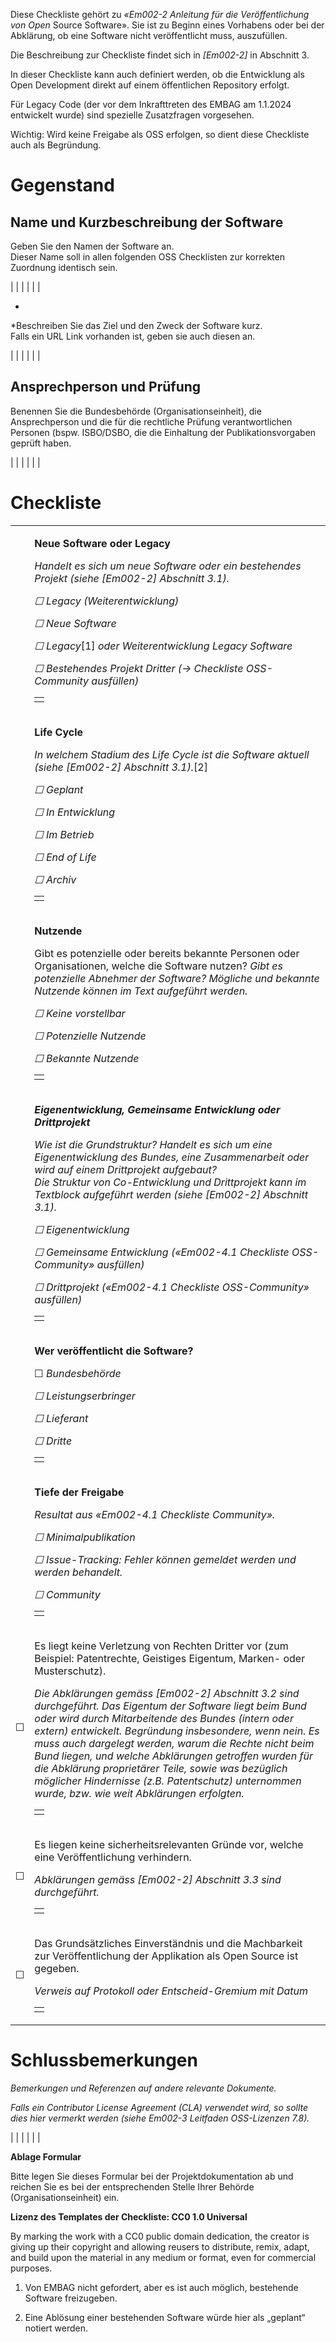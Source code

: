 Diese Checkliste gehört zu *«Em002-2 Anleitung für die Veröffentlichung
von Open* Source Software». Sie ist zu Beginn eines Vorhabens oder bei
der Abklärung, ob eine Software nicht veröffentlicht muss, auszufüllen.

Die Beschreibung zur Checkliste findet sich in *\[Em002-2\]* in
Abschnitt 3.

In dieser Checkliste kann auch definiert werden, ob die Entwicklung als
Open Development direkt auf einem öffentlichen Repository erfolgt.

Für Legacy Code (der vor dem Inkrafttreten des EMBAG am 1.1.2024
entwickelt wurde) sind spezielle Zusatzfragen vorgesehen.

Wichtig: Wird keine Freigabe als OSS erfolgen, so dient diese Checkliste
auch als Begründung.

# Gegenstand

## Name und Kurzbeschreibung der Software

Geben Sie den Namen der Software an.  
Dieser Name soll in allen folgenden OSS Checklisten zur korrekten
Zuordnung identisch sein.

|  |
|  |
|  |

*  
*Beschreiben Sie das Ziel und den Zweck der Software kurz.  
Falls ein URL Link vorhanden ist, geben sie auch diesen an.

|  |
|  |
|  |

## Ansprechperson und Prüfung

Benennen Sie die Bundesbehörde (Organisationseinheit), die
Ansprechperson und die für die rechtliche Prüfung verantwortlichen
Personen (bspw. ISBO/DSBO, die die Einhaltung der Publikationsvorgaben
geprüft haben.

|  |
|  |
|  |

# Checkliste

<table>
<tbody>
<tr class="odd">
<td></td>
<td><p><strong>Neue Software oder Legacy</strong></p>
<p><em>Handelt es sich um neue Software oder ein bestehendes Projekt (siehe [Em002-2] Abschnitt 3.1).</em></p>
<p><em>☐ Legacy (Weiterentwicklung)</em></p>
<p><em>☐ Neue Software</em></p>
<p><em>☐ Legacy</em>[1] <em>oder Weiterentwicklung Legacy Software</em></p>
<p><em>☐ Bestehendes Projekt Dritter (→ Checkliste OSS-Community ausfüllen)</em></p>
<table>
<tbody>
<tr class="odd">
<td></td>
</tr>
</tbody>
</table></td>
</tr>
<tr class="even">
<td></td>
<td><p><strong>Life Cycle</strong></p>
<p><em>In welchem Stadium des Life Cycle ist die Software aktuell (siehe [Em002-2] Abschnitt 3.1).</em>[2]</p>
<p><em>☐ Geplant</em></p>
<p><em>☐ In Entwicklung</em></p>
<p><em>☐ Im Betrieb</em></p>
<p><em>☐ End of Life</em></p>
<p><em>☐ Archiv</em></p>
<table>
<tbody>
<tr class="odd">
<td></td>
</tr>
</tbody>
</table></td>
</tr>
<tr class="odd">
<td></td>
<td><p><strong>Nutzende</strong></p>
<p>Gibt es potenzielle oder bereits bekannte Personen oder Organisationen, welche die Software nutzen? <em>Gibt es potenzielle Abnehmer der Software? Mögliche und bekannte Nutzende können im Text aufgeführt werden.</em></p>
<p><em>☐ Keine vorstellbar</em></p>
<p><em>☐ Potenzielle Nutzende</em></p>
<p><em>☐ Bekannte Nutzende</em></p>
<table>
<tbody>
<tr class="odd">
<td></td>
</tr>
</tbody>
</table></td>
</tr>
<tr class="even">
<td></td>
<td><p><em><strong>Eigenentwicklung, Gemeinsame Entwicklung oder Drittprojekt</strong></em></p>
<p><em>Wie ist die Grundstruktur? Handelt es sich um eine Eigenentwicklung des Bundes, eine Zusammenarbeit oder wird auf einem Drittprojekt aufgebaut?<br />
Die Struktur von Co-Entwicklung und Drittprojekt kann im Textblock aufgeführt werden (siehe [Em002-2] Abschnitt 3.1).</em></p>
<p><em>☐ Eigenentwicklung</em></p>
<p><em>☐ Gemeinsame Entwicklung («Em002-4.1 Checkliste OSS-Community» ausfüllen)</em></p>
<p><em>☐ Drittprojekt («Em002-4.1 Checkliste OSS-Community» ausfüllen)</em></p>
<table>
<tbody>
<tr class="odd">
<td></td>
</tr>
</tbody>
</table></td>
</tr>
<tr class="odd">
<td></td>
<td><p><strong>Wer veröffentlicht die Software?</strong></p>
<p>☐ <em>Bundesbehörde</em></p>
<p><em>☐ Leistungserbringer</em></p>
<p><em>☐ Lieferant</em></p>
<p><em>☐ Dritte</em></p>
<table>
<tbody>
<tr class="odd">
<td></td>
</tr>
</tbody>
</table></td>
</tr>
<tr class="even">
<td></td>
<td><p><strong>Tiefe der Freigabe</strong></p>
<p><em>Resultat aus «Em002-4.1 Checkliste Community».</em></p>
<p><em>☐ Minimalpublikation</em></p>
<p><em>☐ Issue-Tracking: Fehler können gemeldet werden und werden behandelt.</em></p>
<p><em>☐ Community</em></p>
<table>
<tbody>
<tr class="odd">
<td></td>
</tr>
</tbody>
</table></td>
</tr>
<tr class="odd">
<td>☐</td>
<td><p>Es liegt keine Verletzung von Rechten Dritter vor (zum Beispiel: Patentrechte, Geistiges Eigentum, Marken- oder Musterschutz).</p>
<p><em>Die Abklärungen gemäss [Em002-2] Abschnitt 3.2 sind durchgeführt. Das Eigentum der Software liegt beim Bund oder wird durch Mitarbeitende des Bundes (intern oder extern) entwickelt. Begründung insbesondere, wenn nein. Es muss auch dargelegt werden, warum die Rechte nicht beim Bund liegen, und welche Abklärungen getroffen wurden für die Abklärung proprietärer Teile, sowie was bezüglich möglicher Hindernisse (z.B. Patentschutz) unternommen wurde, bzw. wie weit Abklärungen erfolgten.</em></p>
<table>
<tbody>
<tr class="odd">
<td></td>
</tr>
</tbody>
</table></td>
</tr>
<tr class="even">
<td>☐</td>
<td><p>Es liegen keine sicherheitsrelevanten Gründe vor, welche eine Veröffentlichung verhindern.</p>
<p><em>Abklärungen gemäss [Em002-2] Abschnitt 3.3 sind durchgeführt.</em></p>
<table>
<tbody>
<tr class="odd">
<td></td>
</tr>
</tbody>
</table></td>
</tr>
<tr class="odd">
<td>☐</td>
<td><p>Das Grundsätzliches Einverständnis und die Machbarkeit zur Veröffentlichung der Applikation als Open Source ist gegeben.</p>
<p><em>Verweis auf Protokoll oder Entscheid-Gremium mit Datum</em></p>
<table>
<tbody>
<tr class="odd">
<td></td>
</tr>
</tbody>
</table></td>
</tr>
</tbody>
</table>

# Schlussbemerkungen

*Bemerkungen und Referenzen auf andere relevante Dokumente.*

*Falls ein Contributor License Agreement (CLA) verwendet wird, so sollte
dies hier vermerkt werden (siehe Em002-3 Leitfaden OSS-Lizenzen 7.8).*

|  |
|  |
|  |

**Ablage Formular**

Bitte legen Sie dieses Formular bei der Projektdokumentation ab und
reichen Sie es bei der entsprechenden Stelle Ihrer Behörde
(Organisationseinheit) ein.

**Lizenz des Templates der Checkliste: CC0 1.0 Universal**

By marking the work with a CC0 public domain dedication, the creator is
giving up their copyright and allowing reusers to distribute, remix,
adapt, and build upon the material in any medium or format, even for
commercial purposes.

1.  Von EMBAG nicht gefordert, aber es ist auch möglich, bestehende
    Software freizugeben.

2.  Eine Ablösung einer bestehenden Software würde hier als „geplant“
    notiert werden.
